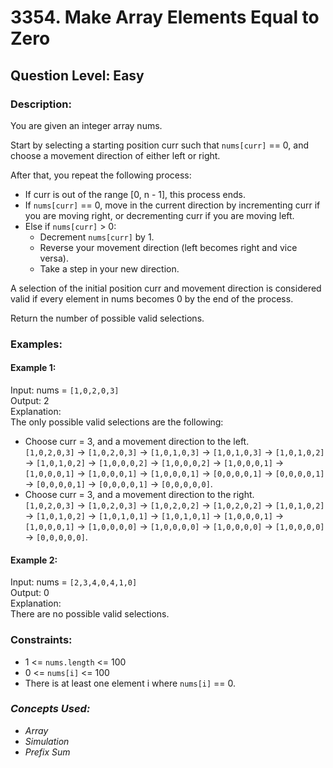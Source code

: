 # 3354. Make Array Elements Equal to Zero
## Question Level: Easy
### Description:
You are given an integer array nums.

Start by selecting a starting position curr such that `nums[curr]` == 0, and choose a movement direction of either left or right.

After that, you repeat the following process:
- If curr is out of the range [0, n - 1], this process ends.
- If `nums[curr]` == 0, move in the current direction by incrementing curr if you are moving right, or decrementing curr if you are moving left.
- Else if `nums[curr]` > 0:
    - Decrement `nums[curr]` by 1.
    - Reverse your movement direction (left becomes right and vice versa).
    - Take a step in your new direction.

A selection of the initial position curr and movement direction is considered valid if every element in nums becomes 0 by the end of the process.

Return the number of possible valid selections.

### Examples:
#### Example 1:
Input: nums = `[1,0,2,0,3]`<br>
Output: 2<br>
Explanation:<br>
The only possible valid selections are the following:
- Choose curr = 3, and a movement direction to the left.<br>
`[1,0,2,0,3]` -> `[1,0,2,0,3]` -> `[1,0,1,0,3]` -> `[1,0,1,0,3]` -> `[1,0,1,0,2]` -> `[1,0,1,0,2]` -> `[1,0,0,0,2]` -> `[1,0,0,0,2]` -> `[1,0,0,0,1]` -> `[1,0,0,0,1]` -> `[1,0,0,0,1]` -> `[1,0,0,0,1]` -> `[0,0,0,0,1]` -> `[0,0,0,0,1]` -> `[0,0,0,0,1]` -> `[0,0,0,0,1]` -> `[0,0,0,0,0]`.
- Choose curr = 3, and a movement direction to the right.<br>
`[1,0,2,0,3]` -> `[1,0,2,0,3]` -> `[1,0,2,0,2]` -> `[1,0,2,0,2]` -> `[1,0,1,0,2]` -> `[1,0,1,0,2]` -> `[1,0,1,0,1]` -> `[1,0,1,0,1]` -> `[1,0,0,0,1]` -> `[1,0,0,0,1]` -> `[1,0,0,0,0]` -> `[1,0,0,0,0]` -> `[1,0,0,0,0]` -> `[1,0,0,0,0]` -> `[0,0,0,0,0]`.
#### Example 2:
Input: nums = `[2,3,4,0,4,1,0]`<br>
Output: 0<br>
Explanation:<br>
There are no possible valid selections.<br>

### Constraints:

- 1 <= `nums.length` <= 100
- 0 <= `nums[i]` <= 100
- There is at least one element i where `nums[i]` == 0.

### <i>Concepts Used:
- Array
- Simulation
- Prefix Sum </i>